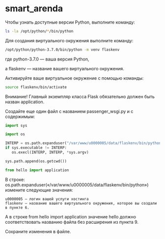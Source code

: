 # smart_arenda
Чтобы узнать доступные версии Python, выполните команду:
```sh
ls -la /opt/python/*/bin/python
```
Для создания виртуального окружения выполните команду:
```sh
/opt/python/python-3.7.0/bin/python -m venv flaskenv
```
где python-3.7.0 — ваша версия Python,

а flaskenv — название вашего виртуального окружения.

Активируйте ваше виртуальное окружение с помощью команды:
```sh
source flaskenv/bin/activate
```

Внимание! Главный экземпляр класса Flask обязательно должен быть назван application.

Создайте еще один файл с названием passenger_wsgi.py и с содержимым:

```python
import sys

import os

INTERP = os.path.expanduser("/var/www/u0000005/data/flaskenv/bin/python")
if sys.executable != INTERP:
   os.execl(INTERP, INTERP, *sys.argv)

sys.path.append(os.getcwd())

from hello import application
```

В строке: os.path.expanduser(«/var/www/u0000005/data/flaskenv/bin/python») измените следующие значения:

    u0000005 — логин вашей услуги хостинга
    flaskenv — название вашего виртуального окружения, которое вы создали в пункте 6.

А в строке from hello import application значение hello должно соответствовать названию файла без расширения из пункта 9.

Сохраните изменения в файле.